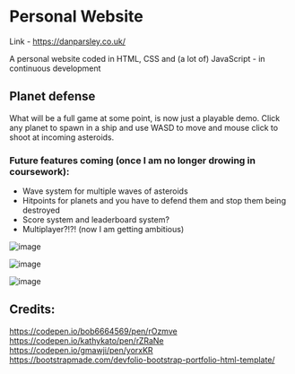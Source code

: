 # Personal Website
Link - https://danparsley.co.uk/ 

A personal website coded in HTML, CSS and (a lot of) JavaScript - in continuous development

## Planet defense

What will be a full game at some point, is now just a playable demo. Click any planet to spawn in a ship and use WASD to move and mouse click to shoot at incoming asteroids.

### Future features coming (once I am no longer drowing in coursework):
- Wave system for multiple waves of asteroids
- Hitpoints for planets and you have to defend them and stop them being destroyed
- Score system and leaderboard system?
- Multiplayer?!?! (now I am getting ambitious)

![image](https://user-images.githubusercontent.com/117474143/228104126-80d10f7e-8bbd-4f15-9c07-f399fb712023.png)

![image](https://user-images.githubusercontent.com/117474143/228104835-02124f78-b529-45b4-8897-f5dea16690da.png)


![image](https://user-images.githubusercontent.com/117474143/228104018-511508ed-0eff-4723-b6c5-a1de9f507dc9.png)


## Credits:

https://codepen.io/bob6664569/pen/rOzmve  
https://codepen.io/kathykato/pen/rZRaNe  
https://codepen.io/gmawji/pen/yorxKR  
https://bootstrapmade.com/devfolio-bootstrap-portfolio-html-template/  
